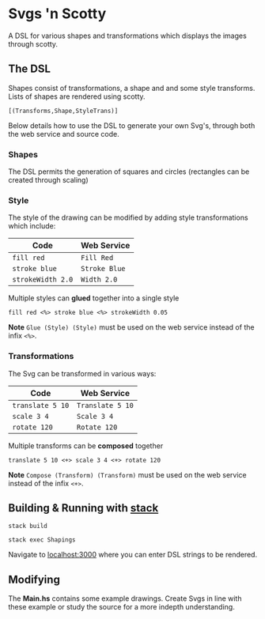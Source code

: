 # Svgs 'n Scotty
A DSL for various shapes and transformations which displays the images through scotty.

## The DSL
Shapes consist of transformations, a shape and and some style transforms. Lists of shapes are rendered using scotty.
```
[(Transforms,Shape,StyleTrans)]
```
Below details how to use the DSL to generate your own Svg's, through both the web service and source code.

### Shapes
The DSL permits the generation of squares and circles (rectangles can be created through scaling)

### Style
The style of the drawing can be modified by adding style transformations which include:

| __Code__          | __Web Service__ |
|---|---|
| `fill red`        | `Fill Red`      |
| `stroke blue`     | `Stroke Blue`   |
| `strokeWidth 2.0` | `Width 2.0`     |

Multiple styles can __glued__ together into a single style
```
fill red <%> stroke blue <%> strokeWidth 0.05
```
__Note__ ```Glue (Style) (Style)``` must be used on the web service instead of the infix ```<%>```.

### Transformations
The Svg can be transformed in various ways:

| __Code__          | __Web Service__ |
|---|---|
| `translate 5 10`  | `Translate 5 10`|
| `scale 3 4`       | `Scale 3 4`     |
| `rotate 120`      | `Rotate 120`    |

Multiple transforms can be __composed__ together
```
translate 5 10 <+> scale 3 4 <+> rotate 120
```
__Note__ ```Compose (Transform) (Transform)``` must be used on the web service instead of the infix ```<+>```.

## Building & Running with [stack](https://docs.haskellstack.org/en/stable/README/)
```
stack build
```
```
stack exec Shapings
```
Navigate to [localhost:3000](http://localhost:3000) where you can enter DSL strings to be rendered.

## Modifying
The __Main.hs__ contains some example drawings. Create Svgs in line with these example or study the source for a more indepth understanding.
